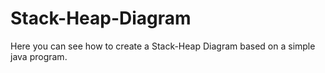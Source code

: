 # Stack-Heap-Diagram
Here you can see how to create a Stack-Heap Diagram based on a simple java program.
